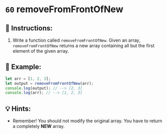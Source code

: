 # `60` removeFromFrontOfNew

## 📝 Instructions:

1. Write a function called `removeFromFrontOfNew`. Given an array, `removeFromFrontOfNew` returns a new array containing all but the first element of the given array.

## 📎 Example:

```Javascript
let arr = [1, 2, 3];
let output = removeFromFrontOfNew(arr);
console.log(output); // --> [2, 3]
console.log(arr); // --> [1, 2, 3]
```

## 💡 Hints:

+ Remember! You should not modify the original array. You have to return a completely **NEW** array.
